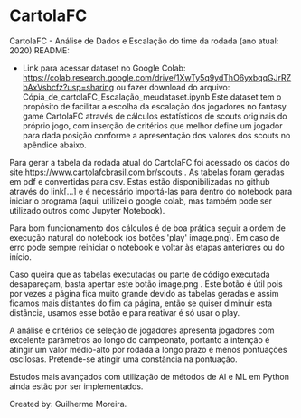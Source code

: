 # CartolaFC
CartolaFC -  Análise de Dados e Escalação do time da rodada (ano atual: 2020)
README:

- Link para acessar dataset no Google Colab: https://colab.research.google.com/drive/1XwTy5q9ydThO6yxbqqGJrRZbAxVsbcfz?usp=sharing ou
fazer download do arquivo: Cópia_de_cartolaFC_Escalação_meudataset.ipynb 
Este dataset tem o propósito de facilitar a escolha da escalação dos jogadores no fantasy game CartolaFC através de cálculos estatísticos de scouts originais do próprio jogo, com inserção de critérios que melhor define um jogador para dada posição conforme a apresentação dos valores dos scouts no apêndice abaixo.

Para gerar a tabela da rodada atual do CartolaFC foi acessado os dados do site:https://www.cartolafcbrasil.com.br/scouts . As tabelas foram geradas em pdf e convertidas para csv. Estas estão disponibilizadas no github através do link[...] e é necessário importá-las para dentro do notebook para iniciar o programa (aqui, utilizei o google colab, mas também pode ser utilizado outros como Jupyter Notebook).

Para bom funcionamento dos cálculos é de boa prática seguir a ordem de execução natural do notebook (os botões 'play' image.png). Em caso de erro pode sempre reiniciar o notebook e voltar às etapas anteriores ou do início.

Caso queira que as tabelas executadas ou parte de código executada desapareçam, basta apertar este botão image.png . Este botão é útil pois por vezes a página fica muito grande devido as tabelas geradas e assim ficamos mais distantes do fim da página, então se quiser diminuir esta distância, usamos esse botão e para reativar é só usar o play.

A análise e critérios de seleção de jogadores apresenta jogadores com excelente parâmetros ao longo do campeonato, portanto a intenção é atingir um valor médio-alto por rodada a longo prazo e menos pontuações oscilosas. Pretende-se atingir uma constância na pontuação.

Estudos mais avançados com utilização de métodos de AI e ML em Python ainda estão por ser implementados.

Created by: Guilherme Moreira.
